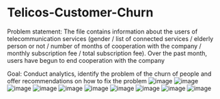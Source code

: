 # Telicos-Customer-Churn
Problem statement: The file contains information about the users of telecommunication services (gender / list of connected services / elderly person or not / number of months of cooperation with the company / monthly subscription fee / total subscription fee). Over the past month, users have begun to end cooperation with the company

Goal: Conduct analytics, identify the problem of the churn of people and offer recommendations on how to fix the problem
![image](https://user-images.githubusercontent.com/106555389/178481573-26e7b243-d02d-44b4-9a78-a0ffb5f57ea0.png)
![image](https://user-images.githubusercontent.com/106555389/178481621-532932ba-ae3f-4cc0-b8f0-1c1bd79b96a2.png)
![image](https://user-images.githubusercontent.com/106555389/178481675-fc3268ac-1d42-4ec3-a37b-a73f63519657.png)
![image](https://user-images.githubusercontent.com/106555389/178481712-ae720de9-0613-486c-b36f-afcbb81750ec.png)
![image](https://user-images.githubusercontent.com/106555389/178481743-bf672100-4cbe-4fda-9af2-70aa18e87c31.png)
![image](https://user-images.githubusercontent.com/106555389/178481775-6d933586-985f-4172-a4b1-ec260ce39b72.png)
![image](https://user-images.githubusercontent.com/106555389/178481810-d984f3c7-33b4-4c33-b930-8032f2267a81.png)
![image](https://user-images.githubusercontent.com/106555389/178481835-70680fce-4f01-454b-bbab-95bfc0eb454e.png)
![image](https://user-images.githubusercontent.com/106555389/178481863-cdbed72d-46ac-4f73-9bbf-76d7d2272c0e.png)
![image](https://user-images.githubusercontent.com/106555389/178481888-37191e43-9120-4166-8273-3f5cc2f5dcfb.png)
